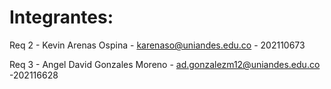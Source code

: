 <h1>Integrantes:</h1>

Req 2 - Kevin Arenas Ospina - karenaso@uniandes.edu.co - 202110673

Req 3 - Angel David Gonzales Moreno - ad.gonzalezm12@uniandes.edu.co -202116628


